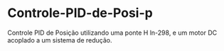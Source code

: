 # Controle-PID-de-Posi-p
Controle PID de Posição utilizando uma ponte H ln-298, e um motor DC acoplado a um sistema de redução.
